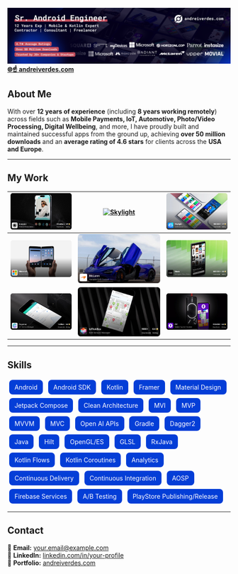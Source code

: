 <!--
**andreiverdes/andreiverdes** is a ✨ _special_ ✨ repository because its `README.md` (this file) appears on your GitHub profile.

Here are some ideas to get you started:

- 🔭 I’m currently working on ...
- 🌱 I’m currently learning ...
- 👯 I’m looking to collaborate on ...
- 🤔 I’m looking for help with ...
- 💬 Ask me about ...
- 📫 How to reach me: ...
- 😄 Pronouns: ...
- ⚡ Fun fact: ...


**🌍 Location:** Romania  
**🕒 Time Zone Compatibility:** 4 hrs overlap (PST or EST)  
**💼 Experience:** 13 years  

[**🌐 andreiverdes.com**](https://andreiverdes.com)

---
-->
[![andreiverdes.com](./art/banner.png)](https://andreiverdes.com)
[**🌐☝️ andreiverdes.com**](https://andreiverdes.com)
## About Me

With over **12 years of experience** (including **8 years working remotely**) across fields such as **Mobile Payments, IoT, Automotive, Photo/Video Processing, Digital Wellbeing**, and more, I have proudly built and maintained successful apps from the ground up, achieving **over 50 million downloads** and an **average rating of 4.6 stars** for clients across the **USA and Europe**.

---
[instasize-img]: ./art/instasize.webp
[link-instasize]: https://andreiverdes.com/projects/instasize-media-editor

## My Work
| [![andreiverdes.com](./art/projects/instasize.webp)](link-instasize) | [![Skylight][instasize-img]][link-instasize] | ![andreiverdes.com](./art/projects/skylight.webp) |
|----------|----------|----------|
| ![andreiverdes.com](./art/projects/microsoft.webp)   | ![andreiverdes.com](./art/projects/mclaren.webp) | ![andreiverdes.com](./art/projects/made.webp) |
| ![andreiverdes.com](./art/projects/cayenne.webp)   | ![andreiverdes.com](./art/projects/iotinabox.webp) | ![andreiverdes.com](./art/projects/ok.webp) |


---

## Skills

<style>
.skill-pill {
  display: inline-block;
  padding: 8px 12px;
  margin: 4px;
  background-color: #043ED7;
  color: white;
  border-radius: 8px;
  font-size: 14px;
  text-align: center;
  text-decoration: none;
}
</style>

<div class="container">
  <span class="skill-pill">Android</span>
  <span class="skill-pill">Android SDK</span>
  <span class="skill-pill">Kotlin</span>
  <span class="skill-pill">Framer</span>
  <span class="skill-pill">Material Design</span>
  <span class="skill-pill">Jetpack Compose</span>
  <span class="skill-pill">Clean Architecture</span>
  <span class="skill-pill">MVI</span>
  <span class="skill-pill">MVP</span>
  <span class="skill-pill">MVVM</span>
  <span class="skill-pill">MVC</span>
  <span class="skill-pill">Open AI APIs</span>
  <span class="skill-pill">Gradle</span>
  <span class="skill-pill">Dagger2</span>
  <span class="skill-pill">Java</span>
  <span class="skill-pill">Hilt</span>
  <span class="skill-pill">OpenGL/ES</span>
  <span class="skill-pill">GLSL</span>
  <span class="skill-pill">RxJava</span>
  <span class="skill-pill">Kotlin Flows</span>
  <span class="skill-pill">Kotlin Coroutines</span>
  <span class="skill-pill">Analytics</span>
  <span class="skill-pill">Continuous Delivery</span>
  <span class="skill-pill">Continuous Integration</span>
  <span class="skill-pill">AOSP</span>
  <span class="skill-pill">Firebase Services</span>
  <span class="skill-pill">A/B Testing</span>
  <span class="skill-pill">PlayStore Publishing/Release</span>
</div>

---

## Contact

📧 **Email:** [your.email@example.com](mailto:your.email@example.com)  
🔗 **LinkedIn:** [linkedin.com/in/your-profile](https://linkedin.com/in/your-profile)  
💼 **Portfolio:** [andreiverdes.com](https://andreiverdes.com)
